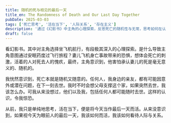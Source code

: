 ```yaml
---
title: 随机的死与相见的最后一天
title_en: The Randomness of Death and Our Last Day Together
pubDate: 2025-03-03
tags: ['死亡思考', '活在当下', '人际关系', '存在主义']
description: '通过《幻影书》中主角的心理探索，反思死亡的随机性与无常，思考如何在认识到生命脆弱的前提下，重新审视人际关系和当下的生活方式。'
draft: false
---
```




看幻影书。其中对主角选择坐飞机航行，有段极其深入的心理探索。是什么导致主角意图通过安眠药度过飞行旅程？妻儿飞机身亡事故带来的恐惧，想体会死亡的刺激，活着的人对死去人的愧疚，最终，主角意识到，他害怕承认妻儿的死是毫无意义的、随机的。

我恍然意识到，死亡本就是随机又随意的。任何人，我身边的亲友，都有可能因意外或潜在问题，在下一刻去世。我时不时会想父母支撑这个家，如果突然去世，我该怎么办。可我从来没想过，他们以及我，包括任何人都可能随时去世。这样的认识，令我惊恐。

从前，我只是单纯地思考，活在当下，便是将今天当作最后一天而活。从来没意识到，如果视今天为眼前人的最后一天，我该如何而活，我该如何看待人际与关系。